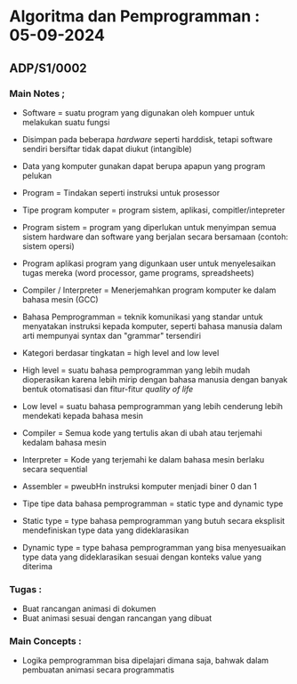 # Algoritma dan Pemprogramman : 05-09-2024
## ADP/S1/0002

### Main Notes ;
- Software = suatu program yang digunakan oleh kompuer untuk melakukan suatu fungsi
- Disimpan pada beberapa *hardware* seperti harddisk, tetapi software sendiri bersiftar tidak dapat diukut (intangible)
- Data yang komputer gunakan dapat berupa apapun yang program pelukan
- Program = Tindakan seperti instruksi untuk prosessor

- Tipe program komputer = program sistem, aplikasi, compitler/intepreter
- Program sistem = program yang diperlukan untuk menyimpan semua sistem hardware dan software yang berjalan secara bersamaan (contoh: sistem opersi)
- Program aplikasi  program yang digunkaan user untuk menyelesaikan tugas mereka (word processor, game programs, spreadsheets)
- Compiler / Interpreter = Menerjemahkan program komputer ke dalam bahasa mesin (GCC)

- Bahasa Pemprogramman = teknik komunikasi yang standar untuk menyatakan instruksi kepada komputer, seperti bahasa manusia dalam arti mempunyai syntax dan "grammar" tersendiri
- Kategori berdasar tingkatan = high level and low level
- High level = suatu bahasa pemprogramman yang lebih mudah dioperasikan karena lebih mirip dengan bahasa manusia dengan banyak bentuk otomatisasi dan fitur-fitur *quality of life* 
- Low level = suatu bahasa pemprogramman yang lebih cenderung lebih mendekati kepada bahasa mesin

- Compiler = Semua kode yang tertulis akan di ubah atau terjemahi kedalam bahasa mesin
- Interpreter = Kode yang terjemahi ke dalam bahasa mesin berlaku secara sequential
- Assembler = pweubHn instruksi komputer menjadi biner 0 dan 1

- Tipe tipe data bahasa pemprogramman = static type and dynamic type
- Static type = type bahasa pemprogramman yang butuh secara eksplisit mendefiniskan type data yang dideklarasikan
- Dynamic type = type bahasa pemprogramman yang bisa menyesuaikan type data yang dideklarasikan sesuai dengan konteks value yang diterima

### Tugas :
- Buat rancangan animasi di dokumen
- Buat animasi sesuai dengan rancangan yang dibuat

### Main Concepts :
- Logika pemprogramman bisa dipelajari dimana saja, bahwak dalam pembuatan animasi secara programmatis
